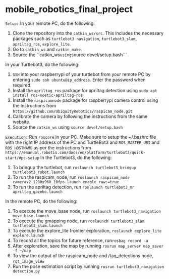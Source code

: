 # mobile_robotics_final_project
```Setup:```
In your remote PC, do the following:
1.  Clone the repository into the ```catkin_ws/src```. This includes the necessary packages such as ```turtlebot3 navigation```, ```turtlebot3_slam```, ```apriltag_ros```, ```explore_lite```.
2. Go to ```catkin_ws``` and ```catkin_make```.
3. Source the ``catkin_ws``` using ```source devel/setup.bash```

In your Turtlebot3, do the following:
1. ```SSH``` into your raspberrypi of your turtlebot from your remote PC by entering ```sudo ssh ubuntu@ip_address```. Enter the password when required.
2. Install the ```apriltag_ros``` package for apriltag detection using ```sudo apt install ros-noetic-apriltag-ros```
3. Install the ```raspicamnode``` package for raspberrypi camera control using the instructions from ```https://github.com/UbiquityRobotics/raspicam_node.git```
4. Calibrate the camera by following the instructions from the same website.
5. Source the ```catkin_ws``` using ```source devel/setup.bash```

```Execution:```
Run ```roscore``` in your PC. Make sure to setup the ~/.bashrc file with the right IP address of the PC and TurtleBot3 and ```ROS_MASTER_URI``` and ```ROS_HOSTNAME``` as per the instructions from ```https://emanual.robotis.com/docs/en/platform/turtlebot3/quick-start/#pc-setup``` 
In the Turtlebot3, do the following:
1. To bringup the turtlebot, run ```roslaunch turtlebot3_bringup turtlebot3_robot.launch```
2. To run the raspicam_node, run ```roslaunch raspicam_node camerav2_1280x960_10fps.launch enable_raw:=true```
3. To run the apriltag detection, run ```roslaunch turtlebot3_mr apriltag_gazebo.launch```

In the remote PC, do the following:
1. To execute the move_base node, run ```roslaunch turtlebot3_navigation move_base.launch```
2. To execute the gmapping node, run ```roslaunch turtlebot3_slam turtlebot3_slam.launch```
3. To execute the explore_lite frontier exploration, ```roslaunch explore_lite explore.launch```
4. To record all the topics for future reference, run```rosbag record -a```
5. After exploration, save the map by running ```rosrun map_server map_saver -f ~/map```
6. To view the output of the raspicam_node and /tag_detections node, ```rqt_image_view```
7. Run the pose estimation script by running ```rosrun turtlebot3_navigation detection.py```
